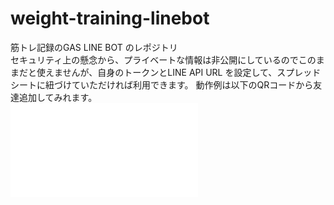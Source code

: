 # weight-training-linebot
筋トレ記録のGAS LINE BOT のレポジトリ \
セキュリティ上の懸念から、プライベートな情報は非公開にしているのでこのままだと使えませんが、自身のトークンとLINE API URL を設定して、スプレッドシートに紐づけていただければ利用できます。
動作例は以下のQRコードから友達追加してみれます。\
![友達追加のQRコードです](954ixmdt.img "QRコード")
